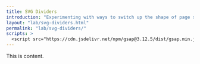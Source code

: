 ```yaml
---
title: SVG Dividers
introduction: "Experimenting with ways to switch up the shape of page sections"
layout: "lab/svg-dividers.html"
permalink: "lab/svg-dividers/"
scripts: >
  <script src="https://cdn.jsdelivr.net/npm/gsap@3.12.5/dist/gsap.min.js"></script>
---
```


<!-- @format -->

This is content.
